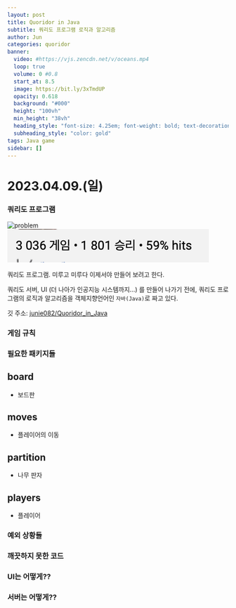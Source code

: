 ```yaml
---
layout: post
title: Quoridor in Java
subtitle: 쿼리도 프로그램 로직과 알고리즘
author: Jun
categories: quoridor
banner:
  video: #https://vjs.zencdn.net/v/oceans.mp4
  loop: true
  volume: 0 #0.8
  start_at: 8.5
  image: https://bit.ly/3xTmdUP
  opacity: 0.618
  background: "#000"
  height: "100vh"
  min_height: "38vh"
  heading_style: "font-size: 4.25em; font-weight: bold; text-decoration: underline"
  subheading_style: "color: gold"
tags: Java game
sidebar: []
---
```


# 2023.04.09.(일)



### 쿼리도 프로그램



![problem](/assets/images/banners/2023-04-09/rank1.png)
![problem](/assets/images/banners/2023-04-09/rank2.png)


쿼리도 프로그램. 미루고 미루다 이제서야 만들어 보려고 한다. 


쿼리도 서버, UI (더 나아가 인공지능 시스템까지...) 를 만들어 나가기 전에, 쿼리도 프로그램의 로직과 알고리즘을 객체지향언어인 `자바(Java)`로 짜고 있다.


깃 주소: [junie082/Quoridor_in_Java](https://github.com/junnie082/Quoridor_in_Java)



### 게임 규칙

### 필요한 패키지들


## board
- 보드판  


   
## moves  
- 플레이어의 이동  


## partition  
- 나무 판자  



## players  
- 플레이어  




   

### 예외 상황들

 

### 깨끗하지 못한 코드



### UI는 어떻게??



### 서버는 어떻게??